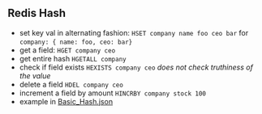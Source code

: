 ## Redis Hash

- set key val in alternating fashion: `HSET company name foo ceo bar` for `company: { name: foo, ceo: bar}`
- get a field: `HGET company ceo`
- get entire hash `HGETALL company`
- check if field exists `HEXISTS company ceo` _does not check truthiness of the value_
- delete a field `HDEL company ceo`
- increment a field by amount `HINCRBY company stock 100`
- example in [Basic_Hash.json](./rbook/Basic_Hash.json)
